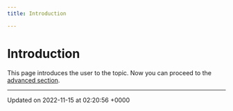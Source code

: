 ```yaml
---
title: Introduction

---
```


# Introduction



This page introduces the user to the topic. Now you can proceed to the [advanced section](/pages/advanced.md#page-advanced). 

-------------------------------

Updated on 2022-11-15 at 02:20:56 +0000
